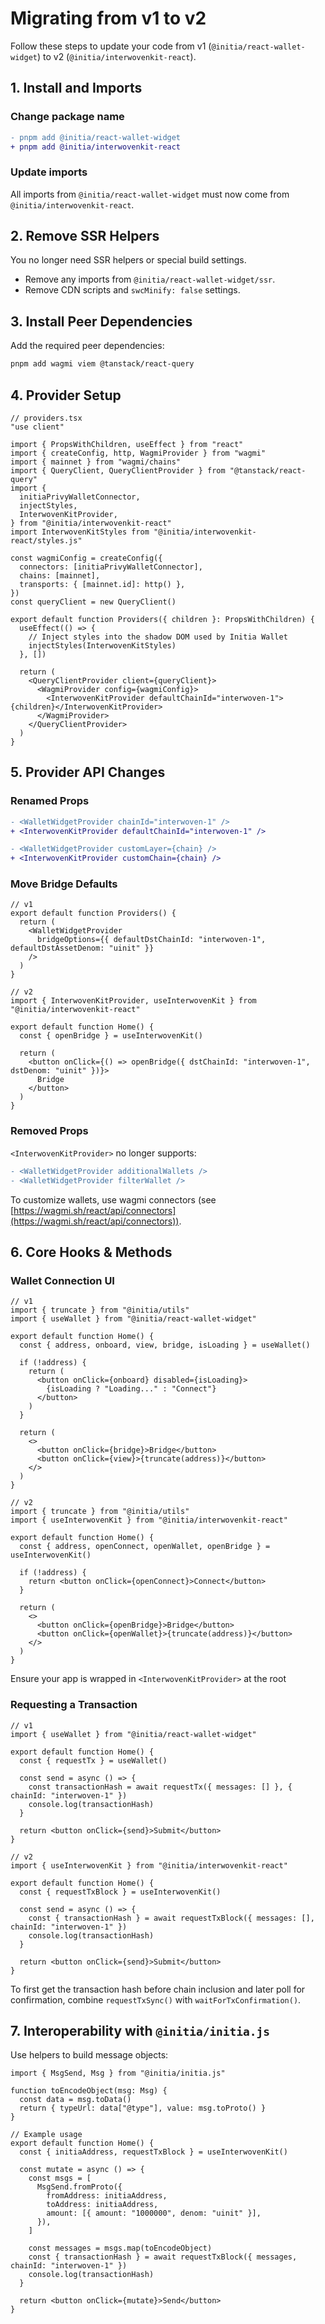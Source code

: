 # Migrating from v1 to v2

Follow these steps to update your code from v1 (`@initia/react-wallet-widget`) to v2 (`@initia/interwovenkit-react`).

## 1. Install and Imports

### Change package name

```diff
- pnpm add @initia/react-wallet-widget
+ pnpm add @initia/interwovenkit-react
```

### Update imports

All imports from `@initia/react-wallet-widget` must now come from `@initia/interwovenkit-react`.

## 2. Remove SSR Helpers

You no longer need SSR helpers or special build settings.

- Remove any imports from `@initia/react-wallet-widget/ssr`.
- Remove CDN scripts and `swcMinify: false` settings.

## 3. Install Peer Dependencies

Add the required peer dependencies:

```bash
pnpm add wagmi viem @tanstack/react-query
```

## 4. Provider Setup

```tsx
// providers.tsx
"use client"

import { PropsWithChildren, useEffect } from "react"
import { createConfig, http, WagmiProvider } from "wagmi"
import { mainnet } from "wagmi/chains"
import { QueryClient, QueryClientProvider } from "@tanstack/react-query"
import {
  initiaPrivyWalletConnector,
  injectStyles,
  InterwovenKitProvider,
} from "@initia/interwovenkit-react"
import InterwovenKitStyles from "@initia/interwovenkit-react/styles.js"

const wagmiConfig = createConfig({
  connectors: [initiaPrivyWalletConnector],
  chains: [mainnet],
  transports: { [mainnet.id]: http() },
})
const queryClient = new QueryClient()

export default function Providers({ children }: PropsWithChildren) {
  useEffect(() => {
    // Inject styles into the shadow DOM used by Initia Wallet
    injectStyles(InterwovenKitStyles)
  }, [])

  return (
    <QueryClientProvider client={queryClient}>
      <WagmiProvider config={wagmiConfig}>
        <InterwovenKitProvider defaultChainId="interwoven-1">{children}</InterwovenKitProvider>
      </WagmiProvider>
    </QueryClientProvider>
  )
}
```

## 5. Provider API Changes

### Renamed Props

```diff
- <WalletWidgetProvider chainId="interwoven-1" />
+ <InterwovenKitProvider defaultChainId="interwoven-1" />
```

```diff
- <WalletWidgetProvider customLayer={chain} />
+ <InterwovenKitProvider customChain={chain} />
```

### Move Bridge Defaults

```tsx
// v1
export default function Providers() {
  return (
    <WalletWidgetProvider
      bridgeOptions={{ defaultDstChainId: "interwoven-1", defaultDstAssetDenom: "uinit" }}
    />
  )
}
```

```tsx
// v2
import { InterwovenKitProvider, useInterwovenKit } from "@initia/interwovenkit-react"

export default function Home() {
  const { openBridge } = useInterwovenKit()

  return (
    <button onClick={() => openBridge({ dstChainId: "interwoven-1", dstDenom: "uinit" })}>
      Bridge
    </button>
  )
}
```

### Removed Props

`<InterwovenKitProvider>` no longer supports:

```diff
- <WalletWidgetProvider additionalWallets />
- <WalletWidgetProvider filterWallet />
```

To customize wallets, use wagmi connectors (see [https://wagmi.sh/react/api/connectors](https://wagmi.sh/react/api/connectors)).

## 6. Core Hooks & Methods

### Wallet Connection UI

```tsx
// v1
import { truncate } from "@initia/utils"
import { useWallet } from "@initia/react-wallet-widget"

export default function Home() {
  const { address, onboard, view, bridge, isLoading } = useWallet()

  if (!address) {
    return (
      <button onClick={onboard} disabled={isLoading}>
        {isLoading ? "Loading..." : "Connect"}
      </button>
    )
  }

  return (
    <>
      <button onClick={bridge}>Bridge</button>
      <button onClick={view}>{truncate(address)}</button>
    </>
  )
}
```

```tsx
// v2
import { truncate } from "@initia/utils"
import { useInterwovenKit } from "@initia/interwovenkit-react"

export default function Home() {
  const { address, openConnect, openWallet, openBridge } = useInterwovenKit()

  if (!address) {
    return <button onClick={openConnect}>Connect</button>
  }

  return (
    <>
      <button onClick={openBridge}>Bridge</button>
      <button onClick={openWallet}>{truncate(address)}</button>
    </>
  )
}
```

Ensure your app is wrapped in `<InterwovenKitProvider>` at the root

### Requesting a Transaction

```tsx
// v1
import { useWallet } from "@initia/react-wallet-widget"

export default function Home() {
  const { requestTx } = useWallet()

  const send = async () => {
    const transactionHash = await requestTx({ messages: [] }, { chainId: "interwoven-1" })
    console.log(transactionHash)
  }

  return <button onClick={send}>Submit</button>
}
```

```tsx
// v2
import { useInterwovenKit } from "@initia/interwovenkit-react"

export default function Home() {
  const { requestTxBlock } = useInterwovenKit()

  const send = async () => {
    const { transactionHash } = await requestTxBlock({ messages: [], chainId: "interwoven-1" })
    console.log(transactionHash)
  }

  return <button onClick={send}>Submit</button>
}
```

To first get the transaction hash before chain inclusion and later poll for confirmation, combine `requestTxSync()` with `waitForTxConfirmation()`.

## 7. Interoperability with `@initia/initia.js`

Use helpers to build message objects:

```tsx
import { MsgSend, Msg } from "@initia/initia.js"

function toEncodeObject(msg: Msg) {
  const data = msg.toData()
  return { typeUrl: data["@type"], value: msg.toProto() }
}

// Example usage
export default function Home() {
  const { initiaAddress, requestTxBlock } = useInterwovenKit()

  const mutate = async () => {
    const msgs = [
      MsgSend.fromProto({
        fromAddress: initiaAddress,
        toAddress: initiaAddress,
        amount: [{ amount: "1000000", denom: "uinit" }],
      }),
    ]

    const messages = msgs.map(toEncodeObject)
    const { transactionHash } = await requestTxBlock({ messages, chainId: "interwoven-1" })
    console.log(transactionHash)
  }

  return <button onClick={mutate}>Send</button>
}
```
